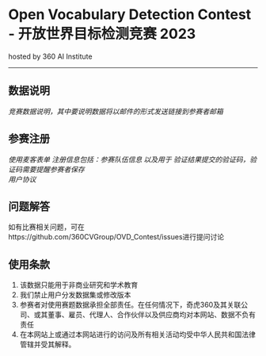 
# Open Vocabulary Detection Contest - 开放世界目标检测竞赛 2023
hosted by 360 AI Institute

---
## 数据说明
*竞赛数据说明，其中要说明数据将以邮件的形式发送链接到参赛者邮箱*


## 参赛注册
*使用麦客表单*
*注册信息包括：参赛队伍信息 以及用于 验证结果提交的验证码，验证码需要提醒参赛者保存*    
*用户协议*

## 问题解答
如有比赛相关问题，可在https://github.com/360CVGroup/OVD_Contest/issues进行提问讨论

## 使用条款
1. 该数据只能用于非商业研究和学术教育
2. 我们禁止用户分发数据集或修改版本
3. 参赛者对使用赛题数据承担全部责任。在任何情况下，奇虎360及其关联公司、或其董事、雇员、代理人、合作伙伴以及供应商均对本网站、数据不负有责任
4. 在本网站上或通过本网站进行的访问及所有相关活动均受中华人民共和国法律管辖并受其解释。